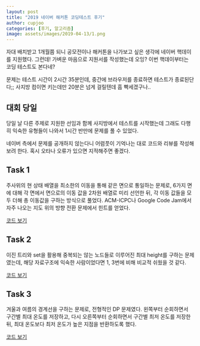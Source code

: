 ```yaml
---
layout: post
title: "2019 네이버 해커톤 코딩테스트 후기"
author: cupjoo
categories: [후기, 알고리즘]
image: assets/images/2019-04-13/1.png
---
```


자대 배치받고 1개월쯤 되니 공모전이나 해커톤을 나가보고 싶은 생각에 네이버 핵데이를 지원했다. 그런데! 가벼운 마음으로 지원서를 작성했는데 오잉? 이번 핵데이부터는 코딩 테스트도 본다네?

문제는 테스트 시간이 2시간 35분인데, 중간에 브라우저를 종료하면 테스트가 종료된단다;; 사지방 컴이면 키는데만 20분은 넘게 걸릴텐데 흠 빡세겠구나..

## 대회 당일

당일 날 다른 주제로 지원한 선임과 함께 사지방에서 테스트를 시작했는데 그래도 다행히 익숙한 유형들이 나와서 1시간 반만에 문제를 풀 수 있었다.

네이버 측에서 문제를 공개하지 않는다니 어렴풋이 기억나는 대로 코드와 리뷰를 작성해보려 한다. 혹시 오타나 오류가 있으면 지적해주면 좋겠다.

## Task 1

주사위의 현 상태 배열을 최소한의 이동을 통해 같은 면으로 통일하는 문제로, 6가지 면에 대해 각 면에서 면으로의 이동 값을 2차원 배열로 미리 선언한 뒤, 각 이동 값들을 모두 더해 총 이동값을 구하는 방식으로 풀었다. ACM-ICPC나 Google Code Jam에서 자주 나오는 지도 위의 방향 전환 문제에서 힌트를 얻었다.

[코드 보기](https://github.com/armypago/Competitive-Programming/blob/master/Junyoung/Naver/2019_task1.cpp)

## Task 2

이진 트리와 set을 활용해 중복되는 않는 노드들로 이루어진 최대 height를 구하는 문제였는데, 해당 자료구조에 익숙한 사람이었다면 1, 3번에 비해 비교적 쉬웠을 것 같다.

[코드 보기](https://github.com/armypago/Competitive-Programming/blob/master/Junyoung/Naver/2019_task2.cpp)

## Task 3

겨울과 여름의 경계선을 구하는 문제로, 전형적인 DP 문제였다. 왼쪽부터 순회하면서 구간별 최대 온도를 저장하고, 다시 오른쪽부터 순회하면서 구간별 최저 온도를 저장한 뒤, 최대 온도보다 최저 온도가 높은 지점을 반환하도록 했다.

[코드 보기](https://github.com/armypago/Competitive-Programming/blob/master/Junyoung/Naver/2019_task3.cpp)
